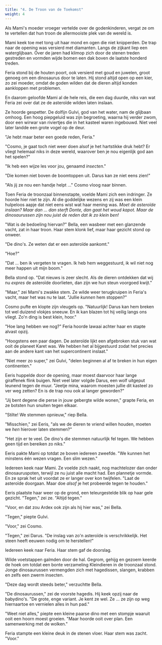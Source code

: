 ```yaml
---
title: "4. De Troon van de Toekomst"
weight: 4
---
```


Als Mami's moeder vroeger vertelde over de godenkinderen, vergat ze om te vertellen dat hun troon de allermooiste plek van de wereld is.

Mami keek toe met tong uit haar mond en ogen die niet knipperden. De trap naar de opening was versierd met diamanten. Langs de zijkant liep een waterglijbaan. Over de jaren had klimop zich door de stenen treden gestreden en vormden wijde bomen een dak boven de laatste honderd treden.

Feria stond bij de houten poort, ook versierd met goud en juwelen, groot genoeg om een dinosaurus door te laten. Hij stond altijd open op een kier, zo zei moeder, omdat de goden wilden dat de dieren altijd konden aankloppen met problemen.

En daarom geloofde Mami al de hele reis, die een dag duurde, niks van wat Feria zei over dat ze de asteroïde wilden laten inslaan. 

Ze hoorde gespetter. De dolfijn Gulvi, god van het water, nam de glijbaan omhoog. Een hoog piepgeluid was zijn begroeting, waarna hij verder zwom, door een wirwar van riviertjes die in het kasteel waren ingebouwd. Niet veel later landde een grote vogel op de deur.

"Je hebt maar beter een goede reden, Feria."

"Cosmo, je gaat toch niet weer doen alsof je het hartstikke druk hebt? Er vliegt helemaal niks in deze wereld, waarover ben je nou eigenlijk god aan het spelen?"

"Ik heb een wijze les voor jou, genaamd _insecten_."

"Die komen niet boven de boomtoppen uit. Darus kan ze niet eens zien!"

"Als jij ze nou een handje helpt ..." Cosmo vloog naar binnen. 

Toen Feria de troonzaal binnenstapte, voelde Mami zich een indringer. Ze hoorde hier niet te zijn. Al die goddelijke wezens en zij was een klein hulpeloos aapje dat niet eens wist wat haar mening was. _Moet de asteroïde inslaan? Maar dan ... dan sterft Donte, dan gaat het woud kapot. Maar de dinosaurussen zijn nou juist de reden dat ik zo klein ben!_

"Wat is de bedoeling hiervan?" Bella, een wasbeer met een glanzende vacht, zat in haar troon. Haar stem klonk lief, maar haar gezicht stond op onweer.

"De dino's. Ze weten dat er een asteroïde aankomt."

"Hoe?"

"Dat ... ben ik vergeten te vragen. Ik heb hem weggestuurd, ik wil niet nog meer happen uit mijn boom."

Bella stond op. "Dat nieuws is zeer slecht. Als de dieren ontdekken dat wij nu _expres_ de asteroïde doorlieten, dan zijn we hun steun voorgoed kwijt."

"Maar," zei Mami's zwakke stem. Ze wilde weer terugkruipen in Feria's vacht, maar het was nu te laat. "Jullie _kunnen_ hem stoppen?"

Cosmo pufte en klopte zijn vleugels op. "Natuurlijk! Darus kan hem breken tot wel duizend vlokjes sneeuw. En ik kan blazen tot hij veilig langs ons vliegt. Zo'n ding is best klein, hoor."

"Hoe lang hebben we nog?" Feria hoorde lawaai achter haar en stapte alvast opzij.

"Hoogstens een paar dagen. De asteroïde lijkt een afgebroken stuk van wat ooit de planeet Karet was. We hebben het al bijgestuurd zodat het precies aan de andere kant van het supercontinent inslaat."

"Niet meer zo super," zei Gulvi, "delen beginnen al af te breken in hun eigen continenten."

Eeris huppelde door de opening, maar moest daarvoor haar lange giraffenek flink buigen. Niet veel later volgde Darus, een wolf uitgeput leunend tegen de muur. "Jeetje mina, waarom moesten jullie dit kasteel zo ver weg zetten? En is de trap nou ook al langer geworden?"

"Jij bent degene die perse in jouw gebergte wilde wonen," grapte Feria, en ze botsten hun snuiten tegen elkaar.

"Stilte! We stemmen opnieuw," riep Bella.

"Misschien," zei Eeris, "als we de dieren te vriend willen houden, moeten we _hen_ hierover laten stemmen?"

"Het zijn er te veel. De dino's die stemmen natuurlijk fel tegen. We hebben geen tijd en bereiken zo niks."

Eeris pakte Mami op totdat ze boven iedereen zweefde. "We kunnen het minstens één wezen vragen. Een slim wezen."

Iedereen keek naar Mami. Ze voelde zich naakt, nog machtelozer dan onder dinosauruspoten, terwijl ze nu juist alle macht had. Een plannetje vormde. En ze sprak het uit voordat ze er langer over kon twijfelen. "Laat de asteroïde doorgaan. Maar doe _alsof_ je het probeerde tegen te houden."

Eeris plaatste haar weer op de grond, een teleurgestelde blik op haar gele gezicht. "Tegen," zei ze. "Altijd tegen."

"Voor, en dat zou Ardex ook zijn als hij hier was," zei Bella.

"Tegen," piepte Gulvi.

"Voor," zei Cosmo.

"Tegen," zei Darus. "De inslag van zo'n asteroïde is verschrikkelijk. Het steen heeft eeuwen nodig om te herstellen!"

Iedereen keek naar Feria. Haar stem gaf de doorslag.

Wilde voetstappen galmden door de hal. Gegrom, gehijg en gezoem keerde de hoek om totdat een bonte verzameling Kleindieren in de troonzaal stond. Jonge dinosaurussen vermengden zich met hagedissen, slangen, krabben en zelfs een zwerm insecten.

"Deze dag wordt steeds beter," verzuchtte Bella.

"De dinosaurussen," zei de voorste hagedis. Hij keek opzij naar de babydino's. "De grote, enge variant. Je kent ze wel. Ze ... ze zijn op weg hiernaartoe en vernielen alles in hun pad."

"Weet niet alles," piepte een kleine paarse dino met een stompje waaruit ooit een hoorn moest groeien. "Maar hoorde ooit over plan. Een samenwerking met de wolken."

Feria stampte een kleine deuk in de stenen vloer. Haar stem was zacht. "Voor."